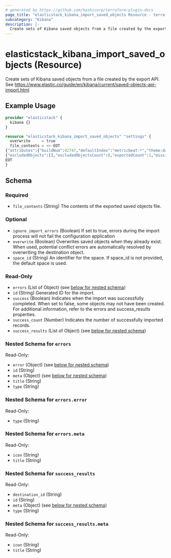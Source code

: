 ```yaml
---
# generated by https://github.com/hashicorp/terraform-plugin-docs
page_title: "elasticstack_kibana_import_saved_objects Resource - terraform-provider-elasticstack"
subcategory: "Kibana"
description: |-
  Create sets of Kibana saved objects from a file created by the export API. See https://www.elastic.co/guide/en/kibana/current/saved-objects-api-import.html
---
```


# elasticstack_kibana_import_saved_objects (Resource)

Create sets of Kibana saved objects from a file created by the export API. See https://www.elastic.co/guide/en/kibana/current/saved-objects-api-import.html

## Example Usage

```terraform
provider "elasticstack" {
  kibana {}
}

resource "elasticstack_kibana_import_saved_objects" "settings" {
  overwrite     = true
  file_contents = <<-EOT
{"attributes":{"buildNum":42747,"defaultIndex":"metricbeat-*","theme:darkMode":true},"coreMigrationVersion":"7.0.0","id":"7.14.0","managed":false,"references":[],"type":"config","typeMigrationVersion":"7.0.0","updated_at":"2021-08-04T02:04:43.306Z","version":"WzY1MiwyXQ=="}
{"excludedObjects":[],"excludedObjectsCount":0,"exportedCount":1,"missingRefCount":0,"missingReferences":[]}
EOT
}
```

<!-- schema generated by tfplugindocs -->
## Schema

### Required

- `file_contents` (String) The contents of the exported saved objects file.

### Optional

- `ignore_import_errors` (Boolean) If set to true, errors during the import process will not fail the configuration application
- `overwrite` (Boolean) Overwrites saved objects when they already exist. When used, potential conflict errors are automatically resolved by overwriting the destination object.
- `space_id` (String) An identifier for the space. If space_id is not provided, the default space is used.

### Read-Only

- `errors` (List of Object) (see [below for nested schema](#nestedatt--errors))
- `id` (String) Generated ID for the import.
- `success` (Boolean) Indicates when the import was successfully completed. When set to false, some objects may not have been created. For additional information, refer to the errors and success_results properties.
- `success_count` (Number) Indicates the number of successfully imported records.
- `success_results` (List of Object) (see [below for nested schema](#nestedatt--success_results))

<a id="nestedatt--errors"></a>
### Nested Schema for `errors`

Read-Only:

- `error` (Object) (see [below for nested schema](#nestedobjatt--errors--error))
- `id` (String)
- `meta` (Object) (see [below for nested schema](#nestedobjatt--errors--meta))
- `title` (String)
- `type` (String)

<a id="nestedobjatt--errors--error"></a>
### Nested Schema for `errors.error`

Read-Only:

- `type` (String)


<a id="nestedobjatt--errors--meta"></a>
### Nested Schema for `errors.meta`

Read-Only:

- `icon` (String)
- `title` (String)



<a id="nestedatt--success_results"></a>
### Nested Schema for `success_results`

Read-Only:

- `destination_id` (String)
- `id` (String)
- `meta` (Object) (see [below for nested schema](#nestedobjatt--success_results--meta))
- `type` (String)

<a id="nestedobjatt--success_results--meta"></a>
### Nested Schema for `success_results.meta`

Read-Only:

- `icon` (String)
- `title` (String)
